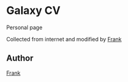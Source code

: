 # Galaxy CV
Personal page

Collected from internet and modified by [Frank](https://github.com/frankwenyan)

## Author
[Frank](https://github.com/frankwenyan)
